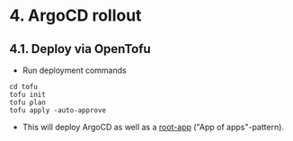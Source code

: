 # 4. ArgoCD rollout

## 4.1. Deploy via OpenTofu

- Run deployment commands

```shell
cd tofu
tofu init
tofu plan
tofu apply -auto-approve
```

- This will deploy ArgoCD as well as a [root-app](../tofu/manifests/argocd-root-app.yaml) ("App of apps"-pattern).
